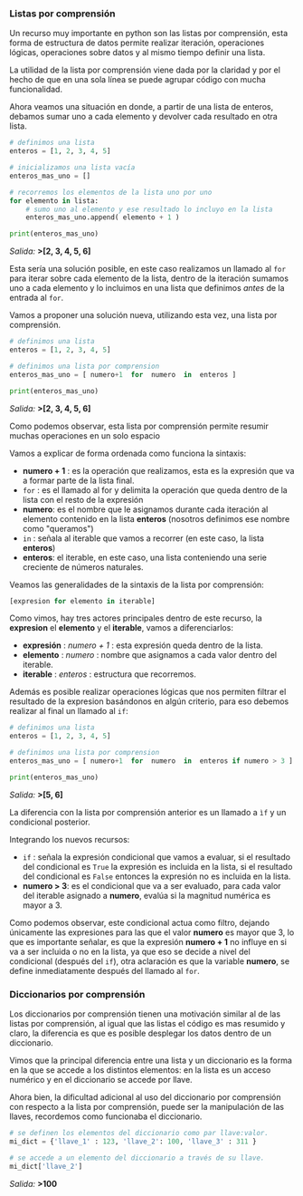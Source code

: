 ### Listas por comprensión

Un recurso muy importante en python son las listas por comprensión, esta forma de estructura de datos permite realizar iteración, operaciones lógicas, operaciones sobre datos y al mismo tiempo definir una lista.

La utilidad de la lista por comprensión viene dada por la claridad y por el hecho de que en una sola línea se puede agrupar código con mucha funcionalidad.

Ahora veamos una situación en donde, a partir de una lista de enteros, debamos sumar uno a cada elemento y devolver cada resultado en otra lista.

``` python
# definimos una lista
enteros = [1, 2, 3, 4, 5]

# inicializamos una lista vacía
enteros_mas_uno = []

# recorremos los elementos de la lista uno por uno
for elemento in lista:
    # sumo uno al elemento y ese resultado lo incluyo en la lista
    enteros_mas_uno.append( elemento + 1 )

print(enteros_mas_uno)
```
 _Salida:_
**>[2, 3, 4, 5, 6]**


Esta sería una solución posible, en este caso realizamos un llamado al `for` para iterar sobre cada elemento de la lista, dentro de la iteración sumamos uno a cada elemento y lo incluimos en una lista que definimos *antes* de la entrada al `for`.

Vamos a proponer una solución nueva, utilizando esta vez, una lista por comprensión.

``` python
# definimos una lista
enteros = [1, 2, 3, 4, 5]

# definimos una lista por comprension
enteros_mas_uno = [ numero+1  for  numero  in  enteros ]

print(enteros_mas_uno)
```
 _Salida:_
**>[2, 3, 4, 5, 6]**

Como podemos observar, esta lista por comprensión permite resumir muchas operaciones en un solo espacio

Vamos a explicar de forma ordenada como funciona la sintaxis:

  * **numero + 1** : es la operación que realizamos, esta es la expresión que va a formar parte de la lista final.
  * `for` : es el llamado al for y delimita la operación que queda dentro de la lista con el resto de la expresión
  * **numero**: es el nombre que le asignamos durante cada iteración al elemento contenido en la lista **enteros** (nosotros definimos ese nombre como "queramos") 
  * `in` : señala al iterable que vamos a recorrer (en este caso, la lista **enteros**)
  * **enteros**: el iterable, en este caso, una lista conteniendo una serie creciente de números naturales.

Veamos las generalidades de la sintaxis de la lista por comprensión:

``` python
[expresion for elemento in iterable]
```

Como vimos, hay tres actores principales dentro de este recurso, la **expresion** el **elemento** y el **iterable**, vamos a diferenciarlos:

   *  **expresión** : *numero + 1* : esta expresión queda dentro de la lista.
   *  **elemento**  : *numero*     : nombre que asignamos a cada valor dentro del iterable.
   *  **iterable**  : *enteros*    : estructura que recorremos.

Además es posible realizar operaciones lógicas que nos permiten filtrar el resultado de la expresion basándonos en algún criterio, para eso debemos realizar al final un llamado al `if`:

``` python
# definimos una lista
enteros = [1, 2, 3, 4, 5]

# definimos una lista por comprension
enteros_mas_uno = [ numero+1  for  numero  in  enteros if numero > 3 ]

print(enteros_mas_uno)
```
 _Salida:_
**>[5, 6]**

La diferencia con la lista por comprensión anterior es un llamado a `ìf` y un condicional posterior.

Integrando los nuevos recursos:
  
  * `if` : señala la expresión condicional que vamos a evaluar, si el resultado del condicional es `True` la expresión
  es incluida en la lista, si el resultado del condicional es `False` entonces la expresión no es incluida en la lista.
  *  **numero > 3**: es el condicional que va a ser evaluado, para cada valor del iterable asignado a **numero**, evalúa si la magnitud numérica es mayor a 3.

Como podemos observar, este condicional actua como filtro, dejando únicamente las expresiones para las que el valor **numero** es mayor que 3, lo que es importante señalar, es que la expresión **numero + 1** no influye en si va a ser incluida o no en la lista, ya que eso se decide a nivel del condicional (después del `if`), otra aclaración es que la variable **numero**, se define inmediatamente después del llamado al `for`.


### Diccionarios por comprensión

Los diccionarios por comprensión tienen una motivación similar al de las listas por comprensión, al igual que las listas el código es mas resumido y claro, la diferencia es que es posible desplegar los datos dentro de un diccionario.

Vimos que la principal diferencia entre una lista y un diccionario es la forma en la que se accede a los distintos elementos: en la lista es un acceso numérico y en el diccionario se accede por llave.

Ahora bien, la dificultad adicional al uso del diccionario por comprensión con respecto a la lista por comprensión, puede ser la manipulación de las llaves, recordemos como funcionaba el diccionario.


``` python
# se definen los elementos del diccionario como par llave:valor.
mi_dict = {'llave_1' : 123, 'llave_2': 100, 'llave_3' : 311 }

# se accede a un elemento del diccionario a través de su llave.
mi_dict['llave_2']
```
 _Salida:_
**>100**

